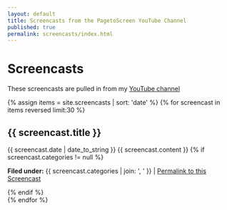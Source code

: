 ```yaml
---
layout: default
title: Screencasts from the PagetoScreen YouTube Channel
published: true
permalink: screencasts/index.html
---
```


<h1>Screencasts</h1>

<p>These screencasts are pulled in from my <a href="https://www.youtube.com/channel/UCk1bhTLPDzbqm-tEMBYId1w">YouTube channel</a></p>

<div class="posts">

{% assign items = site.screencasts | sort: 'date' %}
  {% for screencast in items reversed limit:30 %}
  <div class="post">
  <a class="video fancybox.iframe" title="{{ screencast.title }}" href="https://www.youtube.com/embed/{{ screencast.YouTube }}?autoplay=1;rel=0&amp;showinfo=0"><i title="Show this screencast" class="fa fa-youtube-play fa-3x" aria-hidden="true"></i></a>
  <h2>{{ screencast.title }}</h2>
  <span class="post-date">{{ screencast.date | date_to_string }}</span>
  {{ screencast.content }}
  {% if screencast.categories != null %}
  <p><b>Filed under:</b> {{ screencast.categories | join: ', ' }} | <a href="{{ site.baseurl }}{{ screencast.url }}">Permalink to this Screencast</a></p>
  {% endif %}
  </div>
  {% endfor %}
</div>
